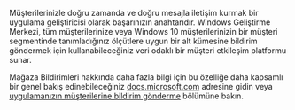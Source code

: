 ﻿Müşterilerinizle doğru zamanda ve doğru mesajla iletişim kurmak bir uygulama geliştiricisi olarak başarınızın anahtarıdır. Windows Geliştirme Merkezi, tüm müşterilerinize veya Windows 10 müşterilerinizin bir müşteri segmentinde tanımladığınız ölçütlere uygun bir alt kümesine bildirim göndermek için kullanabileceğiniz veri odaklı bir müşteri etkileşim platformu sunar.

Mağaza Bildirimleri hakkında daha fazla bilgi için bu özelliğe daha kapsamlı bir genel bakış edinebileceğiniz [docs.microsoft.com](https://docs.microsoft.com/windows/uwp/monetize/configure-your-app-to-receive-dev-center-notifications) adresine gidin veya [uygulamanızın müşterilerine bildirim gönderme](https://docs.microsoft.com/en-us/windows/uwp/publish/send-push-notifications-to-your-apps-customers) bölümüne bakın.
